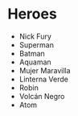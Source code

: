 # Heroes

* Nick Fury 
* Superman
* Batman
* Aquaman
* Mujer Maravilla
* Linterna Verde
* Robin
* Volcán Negro
* Atom
